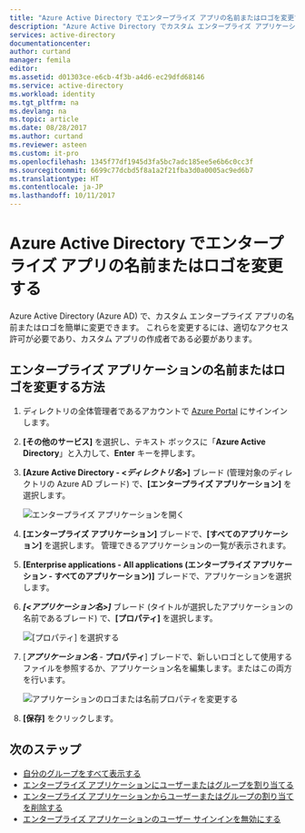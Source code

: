 ```yaml
---
title: "Azure Active Directory でエンタープライズ アプリの名前またはロゴを変更する | Microsoft Docs"
description: "Azure Active Directory でカスタム エンタープライズ アプリケーションの名前またはロゴを変更する方法"
services: active-directory
documentationcenter: 
author: curtand
manager: femila
editor: 
ms.assetid: d01303ce-e6cb-4f3b-a4d6-ec29dfd68146
ms.service: active-directory
ms.workload: identity
ms.tgt_pltfrm: na
ms.devlang: na
ms.topic: article
ms.date: 08/28/2017
ms.author: curtand
ms.reviewer: asteen
ms.custom: it-pro
ms.openlocfilehash: 1345f77df1945d3fa5bc7adc185ee5e6b6c0cc3f
ms.sourcegitcommit: 6699c77dcbd5f8a1a2f21fba3d0a0005ac9ed6b7
ms.translationtype: HT
ms.contentlocale: ja-JP
ms.lasthandoff: 10/11/2017
---
```

# <a name="change-the-name-or-logo-of-an-enterprise-app-in-azure-active-directory"></a>Azure Active Directory でエンタープライズ アプリの名前またはロゴを変更する
Azure Active Directory (Azure AD) で、カスタム エンタープライズ アプリの名前またはロゴを簡単に変更できます。 これらを変更するには、適切なアクセス許可が必要であり、カスタム アプリの作成者である必要があります。

## <a name="how-do-i-change-an-enterprise-apps-name-or-logo"></a>エンタープライズ アプリケーションの名前またはロゴを変更する方法
1. ディレクトリの全体管理者であるアカウントで [Azure Portal](https://portal.azure.com) にサインインします。
2. **[その他のサービス]** を選択し、テキスト ボックスに「**Azure Active Directory**」と入力して、**Enter** キーを押します。
3. **[Azure Active Directory - <*ディレクトリ名*>]** ブレード (管理対象のディレクトリの Azure AD ブレード) で、**[エンタープライズ アプリケーション]** を選択します。

    ![エンタープライズ アプリケーションを開く](./media/active-directory-coreapps-change-app-logo-azure-portal/open-enterprise-apps.png)
4. **[エンタープライズ アプリケーション]** ブレードで、**[すべてのアプリケーション]** を選択します。 管理できるアプリケーションの一覧が表示されます。
5. **[Enterprise applications - All applications (エンタープライズ アプリケーション - すべてのアプリケーション)]** ブレードで、アプリケーションを選択します。
6. ***[<アプリケーション名>]*** ブレード (タイトルが選択したアプリケーションの名前であるブレード) で、**[プロパティ]** を選択します。

    ![[プロパティ] を選択する](./media/active-directory-coreapps-change-app-logo-azure-portal/select-app.png)
7. [***アプリケーション名*** - **プロパティ**] ブレードで、新しいロゴとして使用するファイルを参照するか、アプリケーション名を編集します。またはこの両方を行います。

    ![アプリケーションのロゴまたは名前プロパティを変更する](./media/active-directory-coreapps-change-app-logo-azure-portal/change-logo.png)
8. **[保存]** をクリックします。

## <a name="next-steps"></a>次のステップ
* [自分のグループをすべて表示する](active-directory-groups-view-azure-portal.md)
* [エンタープライズ アプリケーションにユーザーまたはグループを割り当てる](active-directory-coreapps-assign-user-azure-portal.md)
* [エンタープライズ アプリケーションからユーザーまたはグループの割り当てを削除する](active-directory-coreapps-remove-assignment-azure-portal.md)
* [エンタープライズ アプリケーションのユーザー サインインを無効にする](active-directory-coreapps-disable-app-azure-portal.md)
